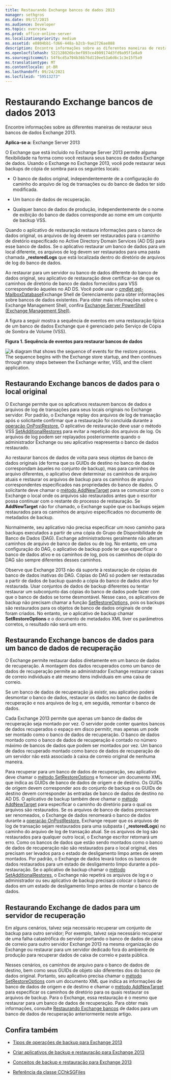```yaml
---
title: Restaurando Exchange bancos de dados 2013
manager: sethgros
ms.date: 09/17/2015
ms.audience: Developer
ms.topic: overview
ms.prod: office-online-server
ms.localizationpriority: medium
ms.assetid: e0804bb1-fd66-448a-b2cb-9ae2726ae888
description: Encontre informações sobre as diferentes maneiras de restaurar seus bancos de dados Exchange 2013.
ms.openlocfilehash: 522128026bcbef893ce4909174d3fd9a95f1e8a9
ms.sourcegitcommit: 54f6cd5a704b36b76d110ee53a6d6c1c3e15f5a9
ms.translationtype: MT
ms.contentlocale: pt-BR
ms.lasthandoff: 09/24/2021
ms.locfileid: "59513273"
---
```

# <a name="restoring-exchange-2013-databases"></a>Restaurando Exchange bancos de dados 2013

Encontre informações sobre as diferentes maneiras de restaurar seus bancos de dados Exchange 2013. 
  
**Aplica-se a:** Exchange Server 2013 
  
O Exchange que está incluído no Exchange Server 2013 permite alguma flexibilidade na forma como você restaura seus bancos de dados Exchange de dados. Usando o Exchange no Exchange 2013, você pode restaurar seus backups de cópia de sombra para os seguintes locais:
  
- O banco de dados original, independentemente de a configuração do caminho do arquivo de log de transações ou do banco de dados ter sido modificada.
    
- Um banco de dados de recuperação.
    
- Qualquer banco de dados de produção, independentemente de o nome de exibição do banco de dados corresponde ao nome em um conjunto de backup VSS.
    
Quando o aplicativo de restauração restaura informações para o banco de dados original, os arquivos de log devem ser restaurados para o caminho de diretório especificado no Active Directory Domain Services (AD DS) para esse banco de dados. Se o aplicativo restaurar um banco de dados para um local diferente, os arquivos de log devem ser restaurados para uma pasta chamada **_restoredLogs** que está localizada dentro do diretório de arquivos de log do banco de dados. 
  
Ao restaurar para um servidor ou banco de dados diferente do banco de dados original, seu aplicativo de restauração deve certificar-se de que os caminhos de diretório de banco de dados fornecidos para VSS corresponderão àqueles no AD DS. Você pode usar o [cmdlet get-MailboxDatabase](https://technet.microsoft.com/library/bb124924%28v=exchg.150%29.aspx)Exchange Shell de Gerenciamento para obter informações sobre bancos de dados existentes. Para obter mais informações sobre o Exchange Management Shell, confira [Exchange Server PowerShell (Exchange Management Shell)](https://docs.microsoft.com/powershell/exchange/exchange-server/exchange-management-shell?view=exchange-ps). 
  
A figura a seguir mostra a sequência de eventos em uma restauração típica de um banco de dados Exchange que é gerenciado pelo Serviço de Cópia de Sombra de Volume (VSS).
  
**Figura 1. Sequência de eventos para restaurar bancos de dados**

![A diagram that shows the sequence of events for the restore process. The sequence begins with the Exchange store startup, and then continues through many steps between the Exchange writer, VSS, and the client application.](media/VSS_StoreWriterRestore.gif)
  
## <a name="restoring-exchange-databases-to-the-original-location"></a>Restaurando Exchange bancos de dados para o local original
<a name="bk_OriginalLocation"> </a>

O Exchange permite que os aplicativos restaurem bancos de dados e arquivos de log de transações para seus locais originais no Exchange servidor. Por padrão, o Exchange replay dos arquivos de log de transação após o solicitante confirmar que a restauração foi concluída durante a [operação OnPostRestore.](https://msdn.microsoft.com/library/windows/desktop/aa381566%28v=vs.85%29.aspx) O aplicativo de restauração deve usar o método VSS [SetAdditionalRestores](https://msdn.microsoft.com/library/windows/desktop/aa382829%28v=vs.85%29.aspx) para evitar a repetição dos arquivos de log. Os arquivos de log podem ser replayados posteriormente quando o administrador Exchange ou seu aplicativo reapresenta o banco de dados restaurado. 
  
Ao restaurar bancos de dados de volta para seus objetos de banco de dados originais (de forma que os GUIDs de destino no banco de dados correspondam àqueles no conjunto de backup), mas para caminhos de arquivo diferentes, o aplicativo deve determinar os caminhos de arquivo atuais e restaurar os arquivos de backup para os caminhos de arquivo correspondentes especificados nas propriedades do banco de dados. O solicitante deve chamar o [método AddNewTarget](https://msdn.microsoft.com/library/windows/desktop/aa382648%28v=vs.85%29.aspx) para se comunicar com o Exchange o local onde os arquivos são restaurados antes que o escritor possa continuar com o restante do processo de restauração. Se **AddNewTarget** não for chamado, o Exchange supõe que os backups sejam restaurados para os caminhos de arquivo especificados no documento de metadados de backup. 
  
Normalmente, seu aplicativo não precisa especificar um novo caminho para backups executados a partir de uma cópia do Grupo de Disponibilidade de Banco de Dados (DAG). Exchange administradores geralmente não alteram caminhos de arquivo de banco de dados ou de log. No entanto, em uma configuração do DAG, o aplicativo de backup pode ter que especificar o banco de dados ativo e os caminhos de log, pois os caminhos de cópia do DAG são sempre diferentes desses caminhos.
  
Observe que Exchange 2013 não dá suporte à restauração de cópias de banco de dados inativas do DAG. Cópias do DAG só podem ser restauradas a partir de dados de backup quando a cópia do banco de dados ativo for restaurada. Usar conjuntos de dados de backup diferentes ou tentar restaurar um subconjunto das cópias do banco de dados pode fazer com que o banco de dados se torne desmontável. Nesse caso, os aplicativos de backup não precisam chamar a função [SetRestoreOptions,](https://msdn.microsoft.com/library/windows/desktop/aa382856%28v=vs.85%29.aspx) pois os backups são restaurados para os objetos de banco de dados originais de onde foram criados. No entanto, se o aplicativo de backup chamar **SetRestoreOptions** e o documento de metadados XML tiver os parâmetros corretos, o resultado não será um erro. 
  
## <a name="restoring-exchange-databases-to-a-recovery-database"></a>Restaurando Exchange bancos de dados para um banco de dados de recuperação
<a name="bk_RecoveryDatabase"> </a>

O Exchange permite restaurar dados diretamente em um banco de dados de recuperação. A montagem dos dados recuperados como um banco de dados de recuperação permite ao administrador Exchange restaurar caixas de correio individuais e até mesmo itens individuais em uma caixa de correio.
  
Se um banco de dados de recuperação já existir, seu aplicativo poderá desmontar o banco de dados, restaurar os dados no banco de dados de recuperação e nos arquivos de log e, em seguida, remontar o banco de dados.
  
Cada Exchange 2013 permite que apenas um banco de dados de recuperação seja montado por vez. O servidor pode conter quantos bancos de dados recuperados o espaço em disco permitir, mas apenas um pode ser montado como o banco de dados de recuperação. O banco de dados montado como o banco de dados de recuperação é contado no número máximo de bancos de dados que podem ser montados por vez. Um banco de dados recuperado montado como banco de dados de recuperação de um servidor não está associado à caixa de correio original de nenhuma maneira.
  
Para recuperar para um banco de dados de recuperação, seu aplicativo deve chamar o [método SetRestoreOptions](https://msdn.microsoft.com/library/windows/desktop/aa382856%28v=vs.85%29.aspx) e fornecer um documento XML que indica as GUIDs de banco de dados de origem e de destino. Os GUIDs de origem devem corresponder aos do conjunto de backup e os GUIDs de destino devem corresponder às entradas de banco de dados de destino no AD DS. O aplicativo de backup também deve chamar o [método AddNewTarget](https://msdn.microsoft.com/library/windows/desktop/aa382648%28v=vs.85%29.aspx) para especificar o caminho do diretório para o qual os arquivos são restaurados. Se os arquivos de banco de dados precisarem ser renomeados, o Exchange de dados renomeará o banco de dados durante a [operação OnPostRestore.](https://msdn.microsoft.com/library/windows/desktop/aa381566%28v=vs.85%29.aspx) Exchange requer que os arquivos de log de transação sejam restaurados para uma subpasta ( **_restoredLogs**) no caminho do arquivo de log de transação atual. Se os arquivos de log são restaurados para qualquer outro local, o Exchange escritor retornará um erro. Como os bancos de dados que estão sendo montados como o banco de dados de recuperação não são restaurados para o local original, eles precisam ser levados para o estado de desligamento limpo antes de serem montados. Por padrão, o Exchange de dados levará todos os bancos de dados restaurados para um estado de desligamento limpo durante a pós-restauração. Se o aplicativo de backup chamar o [método SetAdditionalRestores,](https://msdn.microsoft.com/library/windows/desktop/aa382829%28v=vs.85%29.aspx) o Exchange não repetirá os arquivos de log e o administrador ou seu aplicativo de backup precisará colocar o banco de dados em um estado de desligamento limpo antes de montar o banco de dados. 
  
## <a name="restoring-exchange-databases-to-a-recovery-server"></a>Restaurando Exchange de dados para um servidor de recuperação
<a name="bk_RecoveryServer"> </a>

Em alguns cenários, talvez seja necessário recuperar um conjunto de backup para outro servidor; Por exemplo, talvez seja necessário recuperar de uma falha catastrófica do servidor portando o banco de dados de caixa de correio para outro servidor Exchange 2013 na mesma organização do Exchange ou restaurar para um servidor dedicado fora do ambiente de produção para recuperar dados de caixa de correio e pasta pública. 
  
Nesses cenários, os caminhos de arquivo para o banco de dados de destino, bem como seus GUIDs de objeto são diferentes dos do banco de dados original. Portanto, seu aplicativo precisa chamar o [método SetRestoreOptions](https://msdn.microsoft.com/library/windows/desktop/aa382856%28v=vs.85%29.aspx) com um documento XML que indica as informações de banco de dados de origem e de destino e chamar o [método AddNewTarget](https://msdn.microsoft.com/library/windows/desktop/aa382648%28v=vs.85%29.aspx) para especificar os caminhos de diretório para os quais restaurar os arquivos de backup. Para o Exchange, essa restauração é o mesmo que restaurar para um banco de dados de recuperação. Para obter mais informações, consulte [Restaurando Exchange bancos](restoring-exchange-2013-databases.md#bk_RecoveryDatabase) de dados para um banco de dados de recuperação anteriormente neste artigo. 
  
## <a name="see-also"></a>Confira também
<a name="bk_AdditionalResources"> </a>

- [Tipos de operações de backup para Exchange 2013](types-of-backup-operations-for-exchange-2013.md)
    
- [Criar aplicativos de backup e restauração para Exchange 2013](build-backup-and-restore-applications-for-exchange-2013.md)
    
- [Conceitos de backup e restauração para Exchange 2013](backup-and-restore-concepts-for-exchange-2013.md)
    
- [Referência da classe CChkSGFiles](cchksgfiles-class-reference.md)
    

